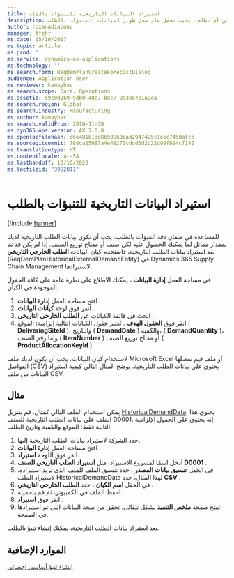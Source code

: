 ```yaml
---
title: استيراد البيانات التاريخية‬ للتنبؤات بالطلب
description: للحصول على تنبؤات بالطلب‬ دقيقة، تحتاج إلى بيانات تاريخية لكل صنف أو مفتاح توزيع الصنف. يشرح هذا الموضوع كيفية استخدام كيانات البيانات لاستيراد بيانات الطلب التاريخية من أي نظام، بحيث تحصل على سجل طويل لبيانات التنبؤات بالطلب.
author: roxanadiaconu
manager: tfehr
ms.date: 05/10/2017
ms.topic: article
ms.prod: ''
ms.service: dynamics-ax-applications
ms.technology: ''
ms.search.form: ReqDemPlanCreateForecastDialog
audience: Application User
ms.reviewer: kamaybac
ms.search.scope: Core, Operations
ms.assetid: 59c0d269-9db0-48e7-b8c7-9a388781a9ca
ms.search.region: Global
ms.search.industry: Manufacturing
ms.author: kamaybac
ms.search.validFrom: 2016-11-30
ms.dyn365.ops.version: AX 7.0.0
ms.openlocfilehash: c66481b1dd8650960cad2947425c1e6c7450afcb
ms.sourcegitcommit: 708ca25687a4e48271cdcd6d2d22d99fb94cf140
ms.translationtype: HT
ms.contentlocale: ar-SA
ms.lasthandoff: 10/10/2020
ms.locfileid: "3982811"
---
```

# <a name="import-historical-data-for-demand-forecasts"></a>استيراد البيانات التاريخية‬ للتنبؤات بالطلب

[!include [banner](../includes/banner.md)]

للمساعدة في ضمان دقة التنبؤات بالطلب، يجب أن تكون بيانات الطلب التاريخية لديك بمقدار مماثل لما يمكنك الحصول عليه لكل صنف أو مفتاح توزيع الصنف. إذا لم يكن قد تم بعد استيراد بيانات الطلب التاريخية، فاستخدم كيان البيانات **الطلب الخارجي التاريخي‬** (ReqDemPlanHistoricalExternalDemandEntity) في Dynamics 365 Supply Chain Management لاستيرادها.

في مساحة العمل **إدارة البيانات** ، يمكنك الاطلاع على نظرة عامة على كافة الحقول الموجودة في الكيان.

1. افتح مساحة العمل **إدارة البيانات** .
2. انقر فوق لوحة **كيانات البيانات** .
3. ابحث في قائمة الكيانات عن **الطلب الخارجي التاريخي** .
4. انقر فوق **الحقول الهدف** . تُعتبر حقول الكيانات التالية إلزامية: الموقع ( **DeliveringSiteId** )، والتاريخ ( **DemandDate** ) والكمية، ( **DemandQuantity** )، وإما رقم الصنف ( **ItemNumber** ) أو مفتاح توزيع الصنف ( **ProductAllocationKeyId** ).

لاستخدام كيان البيانات، يجب أن يكون لديك ملف Microsoft Excel أو ملف قيم تفصلها الفواصل (CSV) يحتوي على بيانات الطلب التاريخية. يوضح المثال التالي كيفية استيراد البيانات من ملف CSV.

## <a name="example"></a>مثال

يمكن استخدام الملف التالي كمثال. قم بتنزيل [HistoricalDemandData](https://mbs.microsoft.com/customersource/northamerica/AX/learning/documentation/how-to-articles/365OperationsDemandForecast). يحتوي هذا الملف على بيانات الطلب التاريخية للصنف D0001. إنه يحتوي على الحقول الإلزامية التالية فقط: الموقع والكمية وتاريخ الطلب.

1. حدد الشركة لاستيراد بيانات الطلب التاريخية إليها.
2. افتح مساحة العمل **إدارة البيانات** .
3. انقر فوق اللوحة **استيراد** .
4. أدخل اسمًا لمشروع الاستيراد، مثل **استيراد الطلب التاريخي للصنف D0001** .
5. في الحقل **تنسيق بيانات المصدر** ، حدد تنسيق الملف للملف الذي تريد استيراده. لاستيراد الملف HistoricalDemandData لهذا المثال، حدد **CSV** .
6. في الحقل **اسم الكيان** ، حدد **الطلب الخارجي التاريخي‬** .
7. احفظ الملف في الكمبيوتر، ثم قم بتحميله.
8. انقر فوق **استيراد** .
9. تفتح صفحة **ملخص التنفيذ** بشكل تلقائي. تحقق من صحة البيانات التي تم استيرادها في الصفحة.

بعد استيراد بيانات الطلب التاريخية، يمكنك إنشاء تنبؤ بالطلب.

## <a name="additional-resources"></a>الموارد الإضافية

[إنشاء تنبؤ أساسي إحصائي](generate-statistical-baseline-forecast.md)
